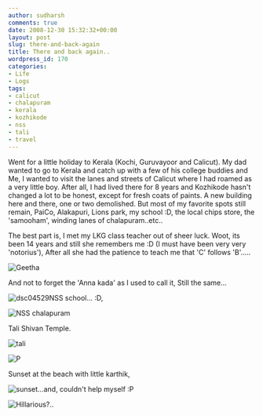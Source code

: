 ```yaml
---
author: sudharsh
comments: true
date: 2008-12-30 15:32:32+00:00
layout: post
slug: there-and-back-again
title: There and back again..
wordpress_id: 170
categories:
- Life
- Logs
tags:
- calicut
- chalapuram
- kerala
- kozhikode
- nss
- tali
- travel
---
```


Went for a little holiday to Kerala (Kochi, Guruvayoor and Calicut). My dad wanted to go to Kerala and catch up with a few of his college buddies and Me, I wanted to visit the lanes and streets of Calicut where I had roamed as a very little boy. After all, I had lived there for 8 years and Kozhikode hasn't changed a lot to be honest, except for fresh coats of paints. A new building here and there, one or two demolished. But most of my favorite spots still remain, PaiCo, Alakapuri, Lions park, my school :D, the local chips store, the 'samooham', winding lanes of chalapuram..etc..

The best part is, I met my LKG class teacher out of sheer luck. Woot, its been 14 years and still she remembers me :D (I must have been very very 'notorius'), After all she had the patience to teach me that 'C' follows 'B'.....

![Geetha](http://sudharsh.files.wordpress.com/2008/12/dsc045301.jpg?w=128)

And not to forget the 'Anna kada' as I used to call it, Still the same...

![dsc04529](http://sudharsh.files.wordpress.com/2008/12/dsc04529.jpg?w=128)NSS school... :D,

![NSS chalapuram](http://sudharsh.files.wordpress.com/2008/12/dsc045251.jpg?w=128)

Tali Shivan Temple.

![tali](http://sudharsh.files.wordpress.com/2008/12/dsc045191.jpg?w=128)

![P](http://sudharsh.files.wordpress.com/2008/12/dsc04433.jpg?w=128)

Sunset at the beach with little karthik,

![sunset](http://sudharsh.files.wordpress.com/2008/12/dsc04459.jpg?w=128)...and, couldn't help myself :P

![Hillarious?..](http://sudharsh.files.wordpress.com/2008/12/dsc04535.jpg?w=128)
